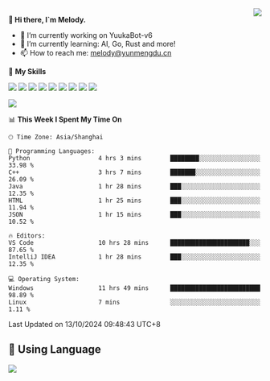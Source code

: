 <a href="#">
  <img align="right" src="https://github-readme-stats.vercel.app/api?username=melodyyuuka&count_private=true&show_icons=true" />
</a>

**👋 Hi there, I`m Melody.**

- 🔭 I’m currently working on YuukaBot-v6
- 🌱 I’m currently learning: AI, Go, Rust and more!
- 📫 How to reach me: melody@yunmengdu.cn

🌟 **My Skills** 

![](https://img.shields.io/badge/-Python-3e74a2?style=flat-square&logo=Python&logoColor=fff)
![](https://img.shields.io/badge/-Java-007396?style=flat-square&logo=OpenJDK&logoColor=fff)
![](https://img.shields.io/badge/-Node.js-339933?style=flat-square&logo=Node.js&logoColor=fff)
![](https://img.shields.io/badge/-Git-f05032?style=flat-square&logo=git&logoColor=fff)
![](https://img.shields.io/badge/-PostgreSQL-4169e1?style=flat-square&logo=PostgreSQL&logoColor=fff)
![](https://img.shields.io/badge/-Rust-000000?style=flat-square&logo=rust&logoColor=fff)
![](https://img.shields.io/badge/-VSCode-007acc?style=flat-square&logo=Visual-Studio-Code&logoColor=fff)
![](https://img.shields.io/badge/-FastAPI-009688?style=flat-square&logo=FastAPI&logoColor=fff)
![](https://img.shields.io/badge/-Linux-000000?style=flat-square&logo=Linux&logoColor=fff)


![](https://wakatime.com/badge/user/fa6dc0e2-47c5-4d2d-ae45-69fec6f2122c.svg)

<!--START_SECTION:waka-->
📊 **This Week I Spent My Time On** 

```text
🕑︎ Time Zone: Asia/Shanghai

💬 Programming Languages: 
Python                   4 hrs 3 mins        ████████░░░░░░░░░░░░░░░░░   33.98 % 
C++                      3 hrs 7 mins        ███████░░░░░░░░░░░░░░░░░░   26.09 % 
Java                     1 hr 28 mins        ███░░░░░░░░░░░░░░░░░░░░░░   12.35 % 
HTML                     1 hr 25 mins        ███░░░░░░░░░░░░░░░░░░░░░░   11.94 % 
JSON                     1 hr 15 mins        ███░░░░░░░░░░░░░░░░░░░░░░   10.52 % 

🔥 Editors: 
VS Code                  10 hrs 28 mins      ██████████████████████░░░   87.65 % 
IntelliJ IDEA            1 hr 28 mins        ███░░░░░░░░░░░░░░░░░░░░░░   12.35 % 

💻 Operating System: 
Windows                  11 hrs 49 mins      █████████████████████████   98.89 % 
Linux                    7 mins              ░░░░░░░░░░░░░░░░░░░░░░░░░    1.11 % 
```


 Last Updated on 13/10/2024 09:48:43 UTC+8
<!--END_SECTION:waka-->

## 🥰 **Using Language**

![](https://github-readme-stats.vercel.app/api/wakatime?username=MelodyYuyuko&layout=compact&hide_border=true)
